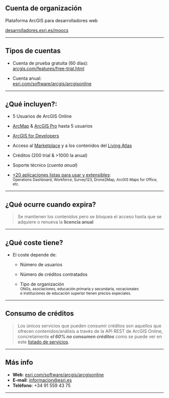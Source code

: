 <!-- .slide: class="title" -->

## Cuenta de organización
Plataforma ArcGIS para desarrolladores web

[desarrolladores.esri.es/moocs](http://desarrolladores.esri.es/moocs)

---

<!-- .slide: class="section" -->
## Tipos de cuentas

* Cuenta de prueba gratuita (60 días):<br>
[arcgis.com/features/free-trial.html](http://www.arcgis.com/features/free-trial.html?origin=geodevelopers-es)

* Cuenta anual:<br>
[esri.com/software/arcgis/arcgisonline](esri.com/software/arcgis/arcgisonline)

---

<!-- .slide: class="section" -->
## ¿Qué incluyen?:
* 5 Usuarios de ArcGIS Online

* [ArcMap](http://www.esri.com/software/arcgis/arcgis-for-desktop) & [ArcGIS Pro](http://www.esri.com/software/arcgis-pro) hasta 5 usuarios

* [ArcGIS for Developers](http://www.esri.com/software/arcgis/arcgisonline)

* Acceso al [Marketplace](http://marketplace.arcgis.com/) y a los contenidos del [Living Atlas](http://www.arcgis.com/home/gallery.html#c=esri&t=maps&o=modified)

* Créditos (200 trial & &gt;1000 la anual)

* Soporte técnico (*cuenta anual*)

* [+20 aplicaciones listas para usar y extensibles](http://www.esri.com/software/apps): <br><small>Operations Dashboard, Workforce, Survey123, Drone2Map, ArcGIS Maps for Office, etc.</small>


---

<!-- .slide: class="section" -->
## ¿Qué ocurre cuando expira?
> Se mantienen los contenidos pero se bloquea el acceso hasta que se adquiere o renueva la **licencia anual**

---

<!-- .slide: class="section" -->
## ¿Qué coste tiene?

* El coste depende de:
  * Número de usuarios

  * Número de créditos contratados

  * Tipo de organización <br>
    <small>ONGs, asociaciones, educación primaria y secundaria, vocacionales <br>
    e instituciones de educación superior tienen precios especiales.</small>

---

<!-- .slide: class="section" -->
## Consumo de créditos
> Los únicos servicios que pueden consumir créditos
  son aquellos que ofrecen contenidos/análisis a través
  de la API REST de ArcGIS Online, concretamente **_el 60% no consumen créditos_**
  como se puede ver en este [listado de servicios](https://docs.google.com/spreadsheets/d/1G0m06qvErwzSlkaZq57y2TDjUKj2gyDmHfiIHOa-ZNA/pubhtml).


---

<!-- .slide: class="section" -->
## Más info

* **Web**: [esri.com/software/arcgis/arcgisonline](http://www.esri.com/software/arcgis/arcgisonline)
* **E-mail**: [informacion@esri.es](informacion@esri.es&Subject=Solicitud%20Informaci%C3%B3n%20sobre%20ArcGISOnline&body=Nombre%20de%20tu%20organizaci%C3%B3n%3A%20%0A%0ANombre%3A%20%0A%0ATel%C3%A9fono%20de%20contacto%3A%20%0A%0ACargo%20dentro%20de%20tu%20organizaci%C3%B3n%3A%20%0A%0AMotivo%20del%20contacto%3A%20%0A%0A)
* **Teléfono**: +34 91 559 43 75

---


<!-- .slide: class="end" -->
